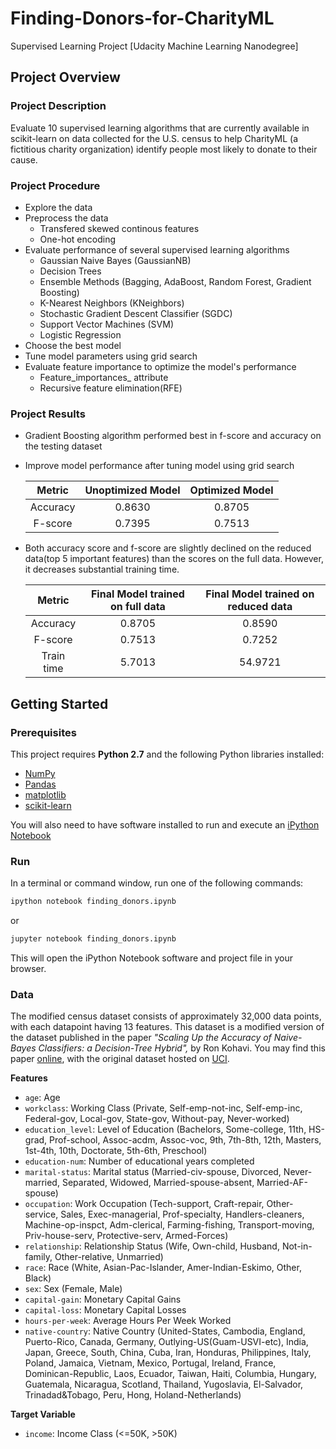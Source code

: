 # Finding-Donors-for-CharityML
Supervised Learning Project [Udacity Machine Learning Nanodegree]

## Project Overview
### Project Description
Evaluate 10 supervised learning algorithms that are currently available in scikit-learn on data collected for the U.S. census to help CharityML (a fictitious charity organization) identify people most likely to donate to their cause. 

### Project Procedure
- Explore the data
- Preprocess the data
  - Transfered skewed continous features
  - One-hot encoding
- Evaluate performance of several supervised learning algorithms
  - Gaussian Naive Bayes (GaussianNB)
  - Decision Trees
  - Ensemble Methods (Bagging, AdaBoost, Random Forest, Gradient Boosting)
  - K-Nearest Neighbors (KNeighbors)
  - Stochastic Gradient Descent Classifier (SGDC)
  - Support Vector Machines (SVM)
  - Logistic Regression
- Choose the best model
- Tune model parameters using grid search
- Evaluate feature importance to optimize the model's performance
  - Feature_importances_  attribute 
  - Recursive feature elimination(RFE)

### Project Results
  - Gradient Boosting algorithm performed best in f-score and accuracy on the testing dataset
  - Improve model performance after tuning model using grid search
  
    | Metric | Unoptimized Model | Optimized Model |
    | :---:   | :-: | :-: |
    | Accuracy | 0.8630 | 0.8705 |
    | F-score | 0.7395 | 0.7513 |
    
  - Both accuracy score and f-score are slightly declined on the reduced data(top 5 important features) than the scores on the full data.     However, it decreases substantial training time. 
  
    | Metric | Final Model trained on full data |  Final Model trained on reduced data  |
    | :---:   | :-: | :-: |
    | Accuracy | 0.8705 | 0.8590 |
    | F-score | 0.7513 | 0.7252 |
    | Train time | 5.7013 | 54.9721|

## Getting Started
### Prerequisites
This project requires **Python 2.7** and the following Python libraries installed:

- [NumPy](http://www.numpy.org/)
- [Pandas](http://pandas.pydata.org)
- [matplotlib](http://matplotlib.org/)
- [scikit-learn](http://scikit-learn.org/stable/)

You will also need to have software installed to run and execute an [iPython Notebook](http://ipython.org/notebook.html)

### Run

In a terminal or command window, run one of the following commands:

```bash
ipython notebook finding_donors.ipynb
```  
or
```bash
jupyter notebook finding_donors.ipynb
```

This will open the iPython Notebook software and project file in your browser.

### Data

The modified census dataset consists of approximately 32,000 data points, with each datapoint having 13 features. This dataset is a modified version of the dataset published in the paper *"Scaling Up the Accuracy of Naive-Bayes Classifiers: a Decision-Tree Hybrid",* by Ron Kohavi. You may find this paper [online](https://www.aaai.org/Papers/KDD/1996/KDD96-033.pdf), with the original dataset hosted on [UCI](https://archive.ics.uci.edu/ml/datasets/Census+Income).

**Features**
- `age`: Age
- `workclass`: Working Class (Private, Self-emp-not-inc, Self-emp-inc, Federal-gov, Local-gov, State-gov, Without-pay, Never-worked)
- `education_level`: Level of Education (Bachelors, Some-college, 11th, HS-grad, Prof-school, Assoc-acdm, Assoc-voc, 9th, 7th-8th, 12th, Masters, 1st-4th, 10th, Doctorate, 5th-6th, Preschool)
- `education-num`: Number of educational years completed
- `marital-status`: Marital status (Married-civ-spouse, Divorced, Never-married, Separated, Widowed, Married-spouse-absent, Married-AF-spouse)
- `occupation`: Work Occupation (Tech-support, Craft-repair, Other-service, Sales, Exec-managerial, Prof-specialty, Handlers-cleaners, Machine-op-inspct, Adm-clerical, Farming-fishing, Transport-moving, Priv-house-serv, Protective-serv, Armed-Forces)
- `relationship`: Relationship Status (Wife, Own-child, Husband, Not-in-family, Other-relative, Unmarried)
- `race`: Race (White, Asian-Pac-Islander, Amer-Indian-Eskimo, Other, Black)
- `sex`: Sex (Female, Male)
- `capital-gain`: Monetary Capital Gains
- `capital-loss`: Monetary Capital Losses
- `hours-per-week`: Average Hours Per Week Worked
- `native-country`: Native Country (United-States, Cambodia, England, Puerto-Rico, Canada, Germany, Outlying-US(Guam-USVI-etc), India, Japan, Greece, South, China, Cuba, Iran, Honduras, Philippines, Italy, Poland, Jamaica, Vietnam, Mexico, Portugal, Ireland, France, Dominican-Republic, Laos, Ecuador, Taiwan, Haiti, Columbia, Hungary, Guatemala, Nicaragua, Scotland, Thailand, Yugoslavia, El-Salvador, Trinadad&Tobago, Peru, Hong, Holand-Netherlands)

**Target Variable**
- `income`: Income Class (<=50K, >50K)
